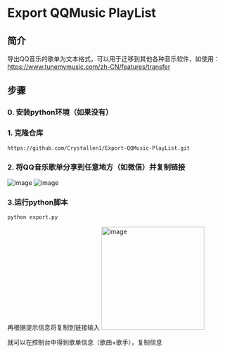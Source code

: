 # Export QQMusic PlayList

## 简介
导出QQ音乐的歌单为文本格式，可以用于迁移到其他各种音乐软件，如使用：
https://www.tunemymusic.com/zh-CN/features/transfer

## 步骤
### 0. 安装python环境（如果没有）

### 1. 克隆仓库
``` 
https://github.com/Crystallen1/Export-QQMusic-PlayList.git
```
### 2. 将QQ音乐歌单分享到任意地方（如微信）并复制链接
![image](https://github.com/user-attachments/assets/93e23532-26ec-435d-9e31-86af5dec18f8)
![image](https://github.com/user-attachments/assets/542a8809-5329-422e-a18c-75daef882164)

### 3.运行python脚本

```python
python export.py
```
再根据提示信息将复制到链接输入
<img width="234" alt="image" src="https://github.com/user-attachments/assets/42235b65-b275-488f-b990-33a6f53cc9eb" />

就可以在控制台中得到歌单信息（歌曲+歌手），复制信息

